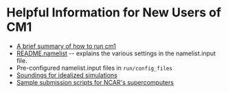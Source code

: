 # Helpful Information for New Users of CM1

- [A brief summary of how to run cm1](users_guide.md)
- [README.namelist](README.namelist.md) -- explains the various settings in the namelist.input file.
- Pre-configured namelist.input files in `run/config_files`
- [Soundings for idealized simulations](soundings.md)
- [Sample submission scripts for NCAR's supercomputers](utilities.md)
